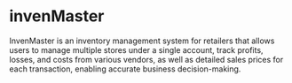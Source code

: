 # invenMaster
InvenMaster is an inventory management system for retailers that allows users to manage multiple stores under a single account, track profits, losses, and costs from various vendors, as well as detailed sales prices for each transaction, enabling accurate business decision-making.
